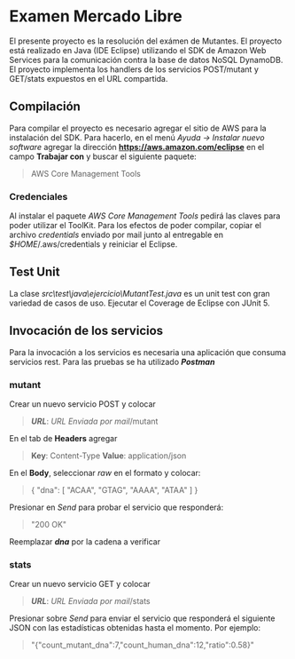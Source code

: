 # Examen Mercado Libre
El presente proyecto es la resolución del exámen de Mutantes. El proyecto está realizado en Java (IDE Eclipse) utilizando el SDK de Amazon Web Services para la comunicación contra la base de datos NoSQL DynamoDB. El proyecto implementa los handlers de los servicios POST/mutant y GET/stats expuestos en el URL compartida. 
## Compilación
Para compilar el proyecto es necesario agregar el sitio de AWS para la instalación del SDK. Para hacerlo, en el menú *Ayuda -> Instalar nuevo software* agregar la dirección **https://aws.amazon.com/eclipse** en el campo **Trabajar con** y buscar el siguiente paquete:
> AWS Core Management Tools
### Credenciales
Al instalar el paquete *AWS Core Management Tools* pedirá las claves para poder utilizar el ToolKit. Para los efectos de poder compilar, copiar el archivo *credentials* enviado por mail junto al entregable en *$HOME*/.aws/credentials y reiniciar el Eclipse.
## Test Unit
La clase *src\test\java\ejercicio\MutantTest.java* es un unit test con gran variedad de casos de uso. Ejecutar el Coverage de Eclipse con JUnit 5.
## Invocación de los servicios
Para la invocación a los servicios es necesaria una aplicación que consuma servicios rest. Para las pruebas se ha utilizado ***Postman***
### mutant
Crear un nuevo servicio POST y colocar
>***URL***: *URL Enviada por mail*/mutant

En el tab de **Headers** agregar
>**Key**: Content-Type 
>**Value**: application/json

En el **Body**, seleccionar *raw* en el formato y colocar:

>{
    "dna": [
        "ACAA",
        "GTAG",
        "AAAA",
        "ATAA"
    ]
}

Presionar en *Send* para probar el servicio que responderá:
>"200 OK"

Reemplazar ***dna*** por la cadena a verificar

### stats
Crear un nuevo servicio GET y colocar
>***URL***: *URL Enviada por mail*/stats

Presionar sobre *Send* para enviar el servicio que responderá el siguiente JSON con las estadísticas obtenidas hasta el momento. Por ejemplo:
> "{\"count_mutant_dna\":7,\"count_human_dna\":12,\"ratio\":0.58}"

